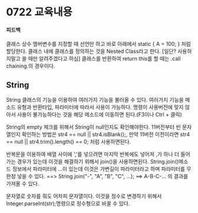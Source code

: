 # 0722 교육내용
#### 피드백
클래스 상수 멤버변수를 지정할 때 선언만 하고 바로 아래에서 static { A = 100; } 처럼 할당한다.
클래스 내에 클래스를 정의하는 것을 Nested Class라고 한다. [일단? 사용하지말고 쓸 때만 알려주겠다고 하심]
클래스를 반환하여 return this를 할 때는 .call chaining.의 경우이다.

## String
String 클래스의 기능을 이용하여 여러가지 기능을 불러올 수 있다. 여러가지 기능을 메소드 유형과 반환타입, 파라미터에 따라서 사용이 가능하다.
명령이 사용버전에 맞지 않아서 사용이 불가능하다는 것을 해당 메소드에 이동하면 된다.(F3이나 Ctrl + 클릭)

String의 empty 체크를 위해서 String이 null인지도 확인해야한다.
11버전부터 빈 문자열인지 확인하는 방법은 str4 == null || str4.isBlank();, 만약 11버전 이전이라면 str4 == null || str4.trim().length() == 0;
처럼 사용하면된다.

반복문을 이용하여 배열 사이에 ','를 넣으려면 마지막 반복에도 넣어져 ,가 하나 더 들어가는 경우가 있는데 이것을 해결하기 위해서 join()을 사용하면된다. 
String.join()메소드 정보에서 파라미터에 ...이 있는데 이것은 가변길이 파라미터라고 하며 파라미터를 무한정 넣을 수 있다.
==> String.join("-", "A", "B", "C", ...); ==> A-B-C-... 의 결과를 가져올 수 있다.

문자열로 숫자를 줘도 어차피 문자열이다. 이것을 정수로 변경하기 위해서 Integer.parseInt(str);명령으로 정수형으로 바꿀 수 있다.
